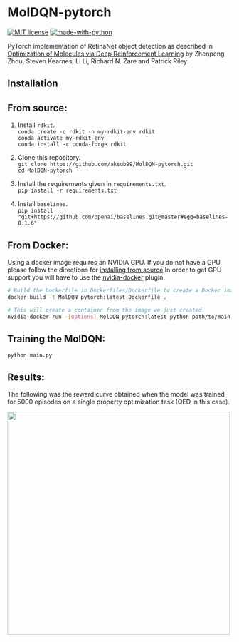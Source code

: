 # MolDQN-pytorch
[![MIT
license](https://img.shields.io/badge/License-MIT-blue.svg)](https://lbesson.mit-license.org/)
[![made-with-python](https://img.shields.io/badge/Made%20with-Python-1f425f.svg)](https://www.python.org/)

PyTorch implementation of RetinaNet object detection as described in [Optimization of Molecules via Deep Reinforcement Learning](https://www.nature.com/articles/s41598-019-47148-x)
by Zhenpeng Zhou, Steven Kearnes, Li Li, Richard N. Zare and Patrick Riley.

## Installation

## <a name="source"></a>From source:

1) Install `rdkit`.  
   `conda create -c rdkit -n my-rdkit-env rdkit`  
   `conda activate my-rdkit-env`  
   `conda install -c conda-forge rdkit`  
   
2) Clone this repository.  
   `git clone https://github.com/aksub99/MolDQN-pytorch.git`  
   `cd MolDQN-pytorch`
   
3) Install the requirements given in `requirements.txt`.  
   `pip install -r requirements.txt`  
   
4) Install `baselines`.  
   `pip install "git+https://github.com/openai/baselines.git@master#egg=baselines-0.1.6"`  
   
## From Docker:

Using a docker image requires an NVIDIA GPU.  If you do not have a GPU please follow the directions for [installing from source](#source)
In order to get GPU support you will have to use the [nvidia-docker](https://github.com/NVIDIA/nvidia-docker) plugin.
``` bash
# Build the Dockerfile in Dockerfiles/Dockerfile to create a Docker image.
docker build -t MolDQN_pytorch:latest Dockerfile .

# This will create a container from the image we just created.
nvidia-docker run -[Options] MolDQN_pytorch:latest python path/to/main.py
```

## Training the MolDQN:

`python main.py`

## Results:

The following was the reward curve obtained when the model was trained for 5000 episodes on a single property optimization task (QED in this case).

<img src="https://github.com/aksub99/MolDQN-pytorch/blob/master/Results/plots/episode_reward.svg" height="500" width="500">
